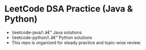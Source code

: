 ﻿# LeetCode DSA Practice (Java & Python)

- \leetcode-java/\ â€” Java solutions
- \leetcode-python/\ â€” Python solutions
- This repo is organized for steady practice and topic-wise review.
